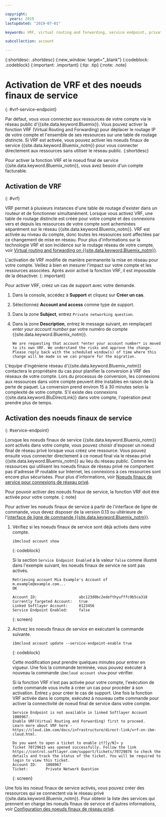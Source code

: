 ```yaml
---

copyright:
  years: 2019
lastupdated: "2019-07-01"

keywords: VRF, virtual routing and forwarding, service endpoint, private network

subcollection: account

---
```


{:shortdesc: .shortdesc}
{:new_window: target="_blank"}
{:codeblock: .codeblock}
{:important: .important}
{:tip: .tip}
{:note: .note}

# Activation de VRF et des noeuds finaux de service
{: #vrf-service-endpoint}

Par défaut, vous vous connectez aux ressources de votre compte via le réseau public d'{{site.data.keyword.Bluemix}}. Vous pouvez activer la fonction VRF (Virtual Routing and Forwarding) pour déplacer le routage IP de votre compte et l'ensemble de ses ressources sur une table de routage distincte. Si VRF est activée, vous pouvez activer les noeuds finaux de service {{site.data.keyword.Bluemix_notm}} pour vous connecter directement aux ressources sans utiliser le réseau public.
{:shortdesc}

Pour activer la fonction VRF et le noeud final de service {{site.data.keyword.Bluemix_notm}}, vous avez besoin d'un compte facturable.

## Activation de VRF
{: #vrf}

VRF permet à plusieurs instances d'une table de routage d'exister dans un routeur et de fonctionner simultanément. Lorsque vous activez VRF, une table de routage distincte est créée pour votre compte et des connexions vers et depuis les ressources de votre compte sont acheminées séparément sur le réseau {{site.data.keyword.Bluemix_notm}}. VRF est activée au niveau du compte, donc toutes les ressources sont affectées par ce changement de mise en réseau. Pour plus d'informations sur la technologie VRF et son incidence sur le routage réseau de votre compte, voir [Virtual routing and forwarding on {{site.data.keyword.Bluemix_notm}}](/docs/resources?topic=direct-link-overview-of-virtual-routing-and-forwarding-vrf-on-ibm-cloud).

L'activation de VRF modifie de manière permanente la mise en réseau pour votre compte. Veillez à bien en mesurer l'impact sur votre compte et les ressources associées. Après avoir activé la fonction VRF, il est impossible de la désactiver.
{: important}

Pour activer VRF, créez un cas de support avec votre demande.

1. Dans la console, accédez à **Support** et cliquez sur **Créer un cas**.
1. Sélectionnez **Account and access** comme type de support.
1. Dans la zone **Subject**, entrez `Private networking question`.
1. Dans la zone **Description**, entrez le message suivant, en remplaçant _enter your account number_ par votre numéro de compte {{site.data.keyword.Bluemix_notm}}.

   `We are requesting that account *enter your account number* is moved to its own VRF. We understand the risks and approve the change. Please reply back with the scheduled window(s) of time where this change will be made so we can prepare for the migration.`

L'équipe d'ingénierie réseau d'{{site.data.keyword.Bluemix_notm}} contactera le propriétaire du cas pour planifier la conversion à VRF des réseaux de votre compte. Lors du processus de conversion, les connexions aux ressources dans votre compte peuvent être instables en raison de la perte de paquet. La conversion prend environ 15 à 30 minutes selon la complexité de votre compte. S'il existe des connexions {{site.data.keyword.BluDirectLink}} dans votre compte, l'opération peut prendre plus de temps.


## Activation des noeuds finaux de service
{: #service-endpoint}

Lorsque les noeuds finaux de service {{site.data.keyword.Bluemix_notm}} sont activés dans votre compte, vous pouvez choisir d'exposer un noeud final de réseau privé lorsque vous créez une ressource. Vous pouvez ensuite vous connecter directement à ce noeud final via le réseau privé {{site.data.keyword.Bluemix_notm}} au lieu du réseau public. Comme les ressources qui utilisent les noeuds finaux de réseau privé ne comportent pas d'adresse IP routable sur Internet, les connexions à ces ressources sont encore plus sécurisées. Pour plus d'informations, voir [Noeuds finaux de service pour connexions de réseau privé](/docs/resources?topic=resources-service-endpoints).

Pour pouvoir activer des noeuds finaux de service, la fonction VRF doit être activée pour votre compte.
{: note}

Pour activer les noeuds finaux de service à partir de l'interface de ligne de commande, vous devez disposer de la version 0.13 ou ultérieure de l'[interface de ligne de commande {{site.data.keyword.Bluemix_notm}}](/docs/cli?topic=cloud-cli-getting-started).

1.  Vérifiez si les noeuds finaux de service sont déjà activés dans votre compte.

    ```
    ibmcloud account show
    ```
    {: codeblock}

    Si la section `Service Endpoint Enabled` a la valeur `false` comme illustré dans l'exemple suivant, les noeuds finaux de service ne sont pas activés.

    ```
    Retrieving account Mia Example's Account of m.example@example.com...
    OK

    Account ID:                   abc123d0bc2edefthyufffc9b5ca318   
    Currently Targeted Account:   true   
    Linked Softlayer Account:     0123456   
    Service Endpoint Enabled:     false  
    ```
    {: screen}
1. Activez les noeuds finaux de service en exécutant la commande suivante.

   ```
   ibmcloud account update --service-endpoint-enable true
   ```
   {: codeblock}

   Cette modification peut prendre quelques minutes pour entrer en vigueur. Une fois la commande terminée, vous pouvez exécuter à nouveau la commande `ibmcloud account show` pour vérifier.

    Si la fonction VRF n'est pas activée pour votre compte, l'exécution de cette commande vous invite à créer un cas pour procéder à son activation. Entrez `y` pour créer le cas de support. Une fois la fonction VRF activée dans le compte, exécutez à nouveau cette commande pour activer la connectivité de noeud final de service dans votre compte.

    ```
    Service Endpoint is not available in linked Softlayer Account 1008967.
    Enable VRF(Virtual Routing and Forwarding) first to proceed.
    Learn more about VRF here - https://cloud.ibm.com/docs/infrastructure/direct-link/vrf-on-ibm-cloud.html.

    Do you want to open a ticket to enable it?[y/N]> y
    Ticket 70729615 was opened successfully. Follow the link https://control.softlayer.com/support/tickets/70729876 to check the details and track the status of the ticket. You will be required to login to view this ticket.
    Account ID:    1008967
    Ticket:        Private Network Question
    ```
    {: screen}


Une fois les noeud finaux de service activés, vous pouvez créer des ressources qui se connectent via le réseau privé {{site.data.keyword.Bluemix_notm}}. Pour obtenir la liste des services qui prennent en charge les noeuds finaux de service et d'autres informations, voir [Configuration des noeuds finaux de réseau privé](/docs/resources?topic=resources-private-network-endpoints).
